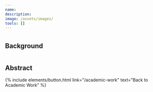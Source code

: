 ```yaml
---
name: 
description: 
image: /assets/images/
tools: []
---
```


<div>
<h1>  </h1>
<p class="h5">  </p>
<p class="h5">  </p>
</div>

## Background

<div>
<img src="/assets/images/" class="img-fluid" alt=""/>
</div>
<div class="text-center">
    
</div>

## Abstract



<p class="text-center">
{% include elements/button.html link="/academic-work" text="Back to Academic Work" %}
</p>